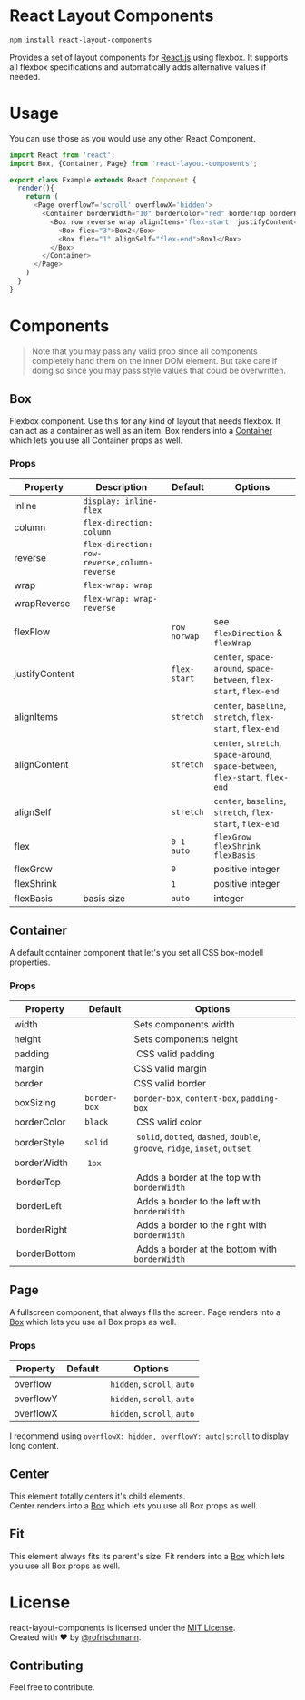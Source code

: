 # React Layout Components
```sh
npm install react-layout-components
```
Provides a set of layout components for  [React.js](https://facebook.github.io/react/) using flexbox. 
It supports all flexbox specifications and automatically adds alternative values if needed.

# Usage
You can use those as you would use any other React Component.
```javascript
import React from 'react';
import Box, {Container, Page} from 'react-layout-components';

export class Example extends React.Component {
  render(){
    return (
      <Page overflowY='scroll' overflowX='hidden'>
        <Container borderWidth="10" borderColor="red" borderTop borderRight padding="10">
          <Box row reverse wrap alignItems='flex-start' justifyContent="space-around">
            <Box flex="3">Box2</Box>
            <Box flex="1" alignSelf="flex-end">Box1</Box>
          </Box>
        </Container>
      </Page>
    )
  }
}
```




# Components
> Note that you may pass any valid prop since all components completely hand them on the inner DOM element. But take care if doing so since you may pass style values that could be overwritten.


## Box
Flexbox component. Use this for any kind of layout that needs flexbox. It can act as a container as well as an item. Box renders into a [Container](#container) which lets you use all Container props as well.

### Props
| Property | Description |Default | Options |
| ------- | ---------|----------|------------|
| inline |`display: inline-flex` |  |  | 
| column |`flex-direction: column` |  |  | 
| reverse |`flex-direction: row-reverse,column-reverse` |  |  | 
| wrap | `flex-wrap: wrap` |  |  | 
| wrapReverse |`flex-wrap: wrap-reverse` ||| 
| flexFlow || `row norwap` | see `flexDirection` & `flexWrap` |  
|justifyContent |   |`flex-start` | `center`, `space-around`, `space-between`, `flex-start`, `flex-end`|
|alignItems || `stretch`| `center`, `baseline`, `stretch`, `flex-start`, `flex-end`|
|alignContent || `stretch`| `center`, `stretch`, `space-around`, `space-between`, `flex-start`, `flex-end`|
|alignSelf | | `stretch`| `center`, `baseline`, `stretch`, `flex-start`, `flex-end`|
|flex |  | `0 1 auto` | `flexGrow flexShrink flexBasis` |
|flexGrow |  | `0`| positive integer |
|flexShrink |  | `1` | positive integer |
|flexBasis | basis size |`auto` | integer 


## Container
A default container component that let's you set all CSS box-modell properties. 
### Props
| Property | Default | Options |
| ------- | ----------|------------|
| width | | Sets components width|
| height | | Sets components height|
| padding |  | CSS valid padding |
| margin |  | CSS valid margin |
| border |  | CSS valid border |
| boxSizing | `border-box` | `border-box`, `content-box`, `padding-box` |
| borderColor | `black` | CSS valid color |
| borderStyle | `solid` | `solid`, `dotted`, `dashed`, `double`, `groove`, `ridge`, `inset`, `outset` |
|borderWidth | `1px` |  |
| borderTop |  | Adds a border at the top with `borderWidth` |
| borderLeft |  | Adds a border to the left with `borderWidth` |
| borderRight |  | Adds a border to the right with `borderWidth` |
| borderBottom |  | Adds a border at the bottom with `borderWidth` |

## Page
A fullscreen component, that always fills the screen. Page renders into a [Box](#box) which lets you use all Box props as well.  
### Props
| Property | Default | Options |
| ------- | ----------|------------|
| overflow |  | `hidden`, `scroll`, `auto`  |
| overflowY |  | `hidden`, `scroll`, `auto`  |
| overflowX |  | `hidden`, `scroll`, `auto`  |

I recommend using `overflowX: hidden, overflowY: auto|scroll` to display long content.

## Center
This element totally centers it's child elements.     
Center renders into a [Box](#box) which lets you use all Box props as well. 

## Fit
This element always fits its parent's size.
Fit renders into a [Box](#box) which lets you use all Box props as well. 

# License
react-layout-components is licensed under the [MIT License](http://opensource.org/licenses/MIT).    
Created with &hearts; by [@rofrischmann](http://rofrischmann.de).

## Contributing
Feel free to contribute.
